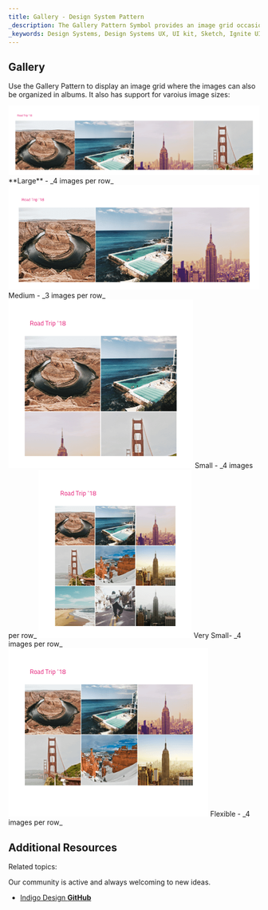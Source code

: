 ```yaml
---
title: Gallery - Design System Pattern
_description: The Gallery Pattern Symbol provides an image grid occasionally interrupted by headings that help group images into albums. 
_keywords: Design Systems, Design Systems UX, UI kit, Sketch, Ignite UI for Angular, Sketch to Angular, Angular, Angular Design System, Export code from Sketch, Design Kits for Angular, Sketch HTML, Sketch to HTML, Sketch UI kits
---
```


## Gallery

Use the Gallery Pattern to display an image grid where the images can also be organized in albums. It also has support for varoius image sizes:

<img src="../images/gallery_large.png" srcset="../images/gallery_large@2x.png 2x" />
**Large** - _4 images per row_

<img src="../images/gallery_medium.png" srcset="../images/gallery_medium@2x.png 2x" />
Medium - _3 images per row_

<img src="../images/gallery_small.png" srcset="../images/gallery_small@2x.png 2x" />
Small - _4 images per row_

<img src="../images/gallery_very-small.png" srcset="../images/gallery_very-small@2x.png 2x" />
Very Small- _4 images per row_

<img src="../images/gallery_flexible.png" srcset="../images/gallery_flexible@2x.png 2x" />
Flexible - _4 images per row_

## Additional Resources

Related topics:

Our community is active and always welcoming to new ideas.

- [Indigo Design **GitHub**](https://github.com/IgniteUI/design-system-docfx)
